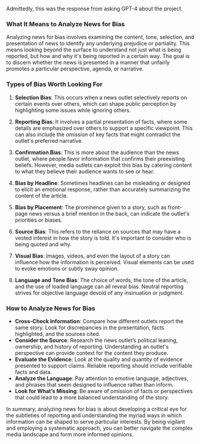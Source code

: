 Admittedly, this was the response from asking GPT-4 about the project.

### What It Means to Analyze News for Bias

Analyzing news for bias involves examining the content, tone, selection, and presentation of news to identify any underlying prejudice or partiality. This means looking beyond the surface to understand not just what is being reported, but how and why it's being reported in a certain way. The goal is to discern whether the news is presented in a manner that unfairly promotes a particular perspective, agenda, or narrative.

### Types of Bias Worth Looking For

1. **Selection Bias**: This occurs when a news outlet selectively reports on certain events over others, which can shape public perception by highlighting some issues while ignoring others.

2. **Reporting Bias**: It involves a partial presentation of facts, where some details are emphasized over others to support a specific viewpoint. This can also include the omission of key facts that might contradict the outlet's preferred narrative.

3. **Confirmation Bias**: This is more about the audience than the news outlet, where people favor information that confirms their preexisting beliefs. However, media outlets can exploit this bias by catering content to what they believe their audience wants to see or hear.

4. **Bias by Headline**: Sometimes headlines can be misleading or designed to elicit an emotional response, rather than accurately summarizing the content of the article.

5. **Bias by Placement**: The prominence given to a story, such as front-page news versus a brief mention in the back, can indicate the outlet's priorities or biases.

6. **Source Bias**: This refers to the reliance on sources that may have a vested interest in how the story is told. It's important to consider who is being quoted and why.

7. **Visual Bias**: Images, videos, and even the layout of a story can influence how the information is perceived. Visual elements can be used to evoke emotions or subtly sway opinion.

8. **Language and Tone Bias**: The choice of words, the tone of the article, and the use of loaded language can all reveal bias. Neutral reporting strives for objective language devoid of any insinuation or judgment.

### How to Analyze News for Bias

- **Cross-Check Information**: Compare how different outlets report the same story. Look for discrepancies in the presentation, facts highlighted, and the sources cited.
- **Consider the Source**: Research the news outlet’s political leaning, ownership, and history of reporting. Understanding an outlet's perspective can provide context for the content they produce.
- **Evaluate the Evidence**: Look at the quality and quantity of evidence presented to support claims. Reliable reporting should include verifiable facts and data.
- **Analyze the Language**: Pay attention to emotive language, adjectives, and phrases that seem designed to influence rather than inform.
- **Look for What’s Missing**: Be aware of omission of facts or perspectives that could lead to a more balanced understanding of the story.

In summary, analyzing news for bias is about developing a critical eye for the subtleties of reporting and understanding the myriad ways in which information can be shaped to serve particular interests. By being vigilant and employing a systematic approach, you can better navigate the complex media landscape and form more informed opinions.